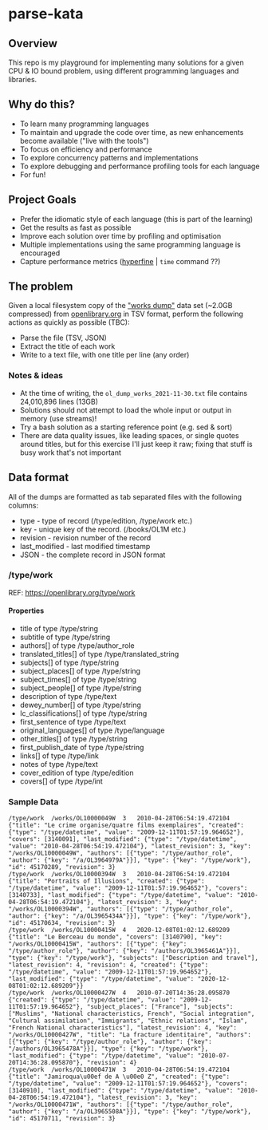 # parse-kata

## Overview

This repo is my playground for implementing many solutions for a given CPU & IO bound problem, using different programming languages and libraries.

## Why do this?

- To learn many programming languages
- To maintain and upgrade the code over time, as new enhancements become available ("live with the tools")
- To focus on efficiency and performance
- To explore concurrency patterns and implementations
- To explore debugging and performance profiling tools for each language
- For fun!

## Project Goals

- Prefer the idiomatic style of each language (this is part of the learning)
- Get the results as fast as possible
- Improve each solution over time by profiling and optimisation
- Multiple implementations using the same programming language is encouraged
- Capture performance metrics ([hyperfine](https://github.com/sharkdp/hyperfine) | `time` command ??)

## The problem

Given a local filesystem copy of the ["works dump"](https://openlibrary.org/developers/dumps) data set (~2.0GB compressed) from [openlibrary.org](https://openlibrary.org/) in TSV format, perform the following actions as quickly as possible (TBC):

- Parse the file (TSV, JSON)
- Extract the title of each work
- Write to a text file, with one title per line (any order)

### Notes & ideas

- At the time of writing, the `ol_dump_works_2021-11-30.txt` file contains 24,010,896 lines (13GB)
- Solutions should not attempt to load the whole input or output in memory (use streams)!
- Try a bash solution as a starting reference point (e.g. sed & sort)
- There are data quality issues, like leading spaces, or single quotes around titles, but for this exercise I'll just keep it raw; fixing that stuff is busy work that's not important

## Data format

All of the dumps are formatted as tab separated files with the following columns:

- type - type of record (/type/edition, /type/work etc.)
- key - unique key of the record. (/books/OL1M etc.)
- revision - revision number of the record
- last_modified - last modified timestamp
- JSON - the complete record in JSON format

### /type/work

REF: https://openlibrary.org/type/work

#### Properties

- title of type /type/string
- subtitle of type /type/string
- authors[] of type /type/author_role
- translated_titles[] of type /type/translated_string
- subjects[] of type /type/string
- subject_places[] of type /type/string
- subject_times[] of type /type/string
- subject_people[] of type /type/string
- description of type /type/text
- dewey_number[] of type /type/string
- lc_classifications[] of type /type/string
- first_sentence of type /type/text
- original_languages[] of type /type/language
- other_titles[] of type /type/string
- first_publish_date of type /type/string
- links[] of type /type/link
- notes of type /type/text
- cover_edition of type /type/edition
- covers[] of type /type/int

### Sample Data

```
/type/work	/works/OL10000049W	3	2010-04-28T06:54:19.472104	{"title": "Le crime organise/quatre films exemplaires", "created": {"type": "/type/datetime", "value": "2009-12-11T01:57:19.964652"}, "covers": [3140091], "last_modified": {"type": "/type/datetime", "value": "2010-04-28T06:54:19.472104"}, "latest_revision": 3, "key": "/works/OL10000049W", "authors": [{"type": "/type/author_role", "author": {"key": "/a/OL3964979A"}}], "type": {"key": "/type/work"}, "id": 45170289, "revision": 3}
/type/work	/works/OL10000394W	3	2010-04-28T06:54:19.472104	{"title": "Portraits of Illusions", "created": {"type": "/type/datetime", "value": "2009-12-11T01:57:19.964652"}, "covers": [3140733], "last_modified": {"type": "/type/datetime", "value": "2010-04-28T06:54:19.472104"}, "latest_revision": 3, "key": "/works/OL10000394W", "authors": [{"type": "/type/author_role", "author": {"key": "/a/OL3965434A"}}], "type": {"key": "/type/work"}, "id": 45170634, "revision": 3}
/type/work	/works/OL10000415W	4	2020-12-08T01:02:12.689209	{"title": "Le Berceau du monde", "covers": [3140790], "key": "/works/OL10000415W", "authors": [{"type": {"key": "/type/author_role"}, "author": {"key": "/authors/OL3965461A"}}], "type": {"key": "/type/work"}, "subjects": ["Description and travel"], "latest_revision": 4, "revision": 4, "created": {"type": "/type/datetime", "value": "2009-12-11T01:57:19.964652"}, "last_modified": {"type": "/type/datetime", "value": "2020-12-08T01:02:12.689209"}}
/type/work	/works/OL10000427W	4	2010-07-20T14:36:28.095870	{"created": {"type": "/type/datetime", "value": "2009-12-11T01:57:19.964652"}, "subject_places": ["France"], "subjects": ["Muslims", "National characteristics, French", "Social integration", "Cultural assimilation", "Immigrants", "Ethnic relations", "Islam", "French National characteristics"], "latest_revision": 4, "key": "/works/OL10000427W", "title": "La fracture identitaire", "authors": [{"type": {"key": "/type/author_role"}, "author": {"key": "/authors/OL3965478A"}}], "type": {"key": "/type/work"}, "last_modified": {"type": "/type/datetime", "value": "2010-07-20T14:36:28.095870"}, "revision": 4}
/type/work	/works/OL10000471W	3	2010-04-28T06:54:19.472104	{"title": "Jamiroqua\u00ef de A \u00e0 Z", "created": {"type": "/type/datetime", "value": "2009-12-11T01:57:19.964652"}, "covers": [3140910], "last_modified": {"type": "/type/datetime", "value": "2010-04-28T06:54:19.472104"}, "latest_revision": 3, "key": "/works/OL10000471W", "authors": [{"type": "/type/author_role", "author": {"key": "/a/OL3965508A"}}], "type": {"key": "/type/work"}, "id": 45170711, "revision": 3}
```
